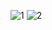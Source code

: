 ![1](https://user-images.githubusercontent.com/54196723/139525664-d9f01b0e-1304-48f8-80bf-0b6971ba4194.png)
![2](https://user-images.githubusercontent.com/54196723/139525706-63c5eb25-304c-4f88-ae96-85b708c655e4.png)
